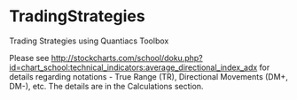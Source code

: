 # TradingStrategies
Trading Strategies using Quantiacs Toolbox

Please see http://stockcharts.com/school/doku.php?id=chart_school:technical_indicators:average_directional_index_adx for details regarding notations - True Range (TR), Directional Movements (DM+, DM-), etc. The details are in the Calculations section.
